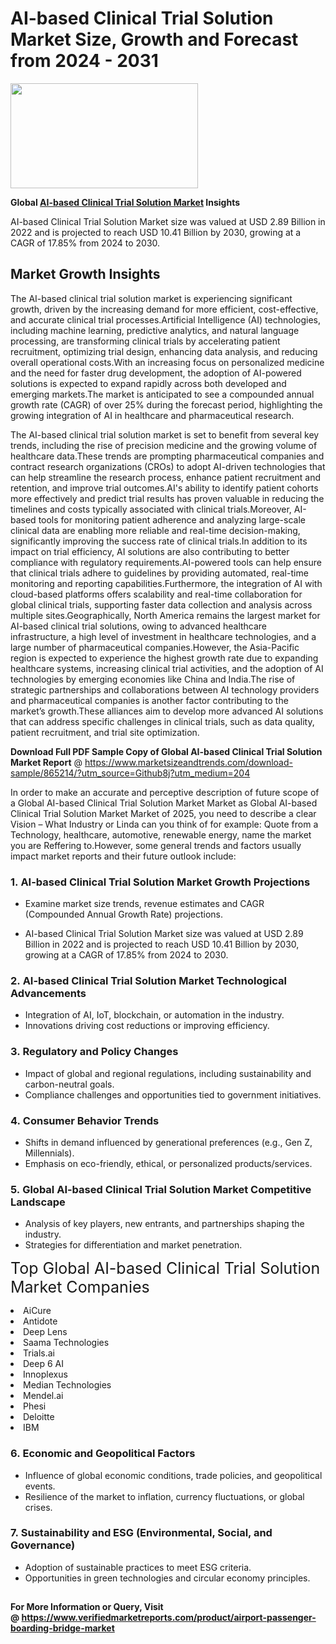 <H1>AI-based Clinical Trial Solution Market Size, Growth and Forecast from 2024 - 2031</H1><img class="aligncenter size-medium wp-image-584254" src="https://thirdeyenews.in/wp-content/uploads/2024/09/Global-Market-Research-300x168.jpeg" alt="" width="300" height="168" /><p><strong>Global&nbsp;<a href="https://www.marketsizeandtrends.com/download-sample/865214/?utm_source=Github8j?utm_medium=204">AI-based Clinical Trial Solution Market</a> Insights</strong></p><p>AI-based Clinical Trial Solution Market size was valued at USD 2.89 Billion in 2022 and is projected to reach USD 10.41 Billion by 2030, growing at a CAGR of 17.85% from 2024 to 2030.</p><p><h2>Market Growth Insights</h2> <p>The AI-based clinical trial solution market is experiencing significant growth, driven by the increasing demand for more efficient, cost-effective, and accurate clinical trial processes.Artificial Intelligence (AI) technologies, including machine learning, predictive analytics, and natural language processing, are transforming clinical trials by accelerating patient recruitment, optimizing trial design, enhancing data analysis, and reducing overall operational costs.With an increasing focus on personalized medicine and the need for faster drug development, the adoption of AI-powered solutions is expected to expand rapidly across both developed and emerging markets.The market is anticipated to see a compounded annual growth rate (CAGR) of over 25% during the forecast period, highlighting the growing integration of AI in healthcare and pharmaceutical research.</p> <p>The AI-based clinical trial solution market is set to benefit from several key trends, including the rise of precision medicine and the growing volume of healthcare data.These trends are prompting pharmaceutical companies and contract research organizations (CROs) to adopt AI-driven technologies that can help streamline the research process, enhance patient recruitment and retention, and improve trial outcomes.AI's ability to identify patient cohorts more effectively and predict trial results has proven valuable in reducing the timelines and costs typically associated with clinical trials.Moreover, AI-based tools for monitoring patient adherence and analyzing large-scale clinical data are enabling more reliable and real-time decision-making, significantly improving the success rate of clinical trials.In addition to its impact on trial efficiency, AI solutions are also contributing to better compliance with regulatory requirements.AI-powered tools can help ensure that clinical trials adhere to guidelines by providing automated, real-time monitoring and reporting capabilities.Furthermore, the integration of AI with cloud-based platforms offers scalability and real-time collaboration for global clinical trials, supporting faster data collection and analysis across multiple sites.Geographically, North America remains the largest market for AI-based clinical trial solutions, owing to advanced healthcare infrastructure, a high level of investment in healthcare technologies, and a large number of pharmaceutical companies.However, the Asia-Pacific region is expected to experience the highest growth rate due to expanding healthcare systems, increasing clinical trial activities, and the adoption of AI technologies by emerging economies like China and India.The rise of strategic partnerships and collaborations between AI technology providers and pharmaceutical companies is another factor contributing to the market’s growth.These alliances aim to develop more advanced AI solutions that can address specific challenges in clinical trials, such as data quality, patient recruitment, and trial site optimization.<p><span class=""><strong>Download Full PDF Sample Copy of Global AI-based Clinical Trial Solution Market Report</strong> @ <a href="https://www.marketsizeandtrends.com/download-sample/865214/?utm_source=Github8j?utm_medium=204" target="_blank">https://www.marketsizeandtrends.com/download-sample/865214/?utm_source=Github8j?utm_medium=204</a></span></p><p>In order to make an accurate and perceptive description of future scope of a Global&nbsp;AI-based Clinical Trial Solution Market Market as Global&nbsp;AI-based Clinical Trial Solution Market Market of 2025, you need to describe a clear Vision &ndash; What Industry or Linda can you think of for example: Quote from a Technology, healthcare, automotive, renewable energy, name the market you are Reffering to.However, some general trends and factors usually impact market reports and their future outlook include:</p><h3>1.&nbsp;<strong>AI-based Clinical Trial Solution Market Growth Projections</strong></h3><ul><li>Examine market size trends, revenue estimates and CAGR (Compounded Annual Growth Rate) projections.</li><li><p>AI-based Clinical Trial Solution Market size was valued at USD 2.89 Billion in 2022 and is projected to reach USD 10.41 Billion by 2030, growing at a CAGR of 17.85% from 2024 to 2030.</p></li></ul><h3>2.&nbsp;<strong>AI-based Clinical Trial Solution Market Technological Advancements</strong></h3><ul><li>Integration of AI, IoT, blockchain, or automation in the industry.</li><li>Innovations driving cost reductions or improving efficiency.</li></ul><h3>3.&nbsp;<strong>Regulatory and Policy Changes</strong></h3><ul><li>Impact of global and regional regulations, including sustainability and carbon-neutral goals.</li><li>Compliance challenges and opportunities tied to government initiatives.</li></ul><h3>4.&nbsp;<strong>Consumer Behavior Trends</strong></h3><ul><li>Shifts in demand influenced by generational preferences (e.g., Gen Z, Millennials).</li><li>Emphasis on eco-friendly, ethical, or personalized products/services.</li></ul><h3>5.&nbsp;<strong>Global AI-based Clinical Trial Solution Market Competitive Landscape</strong></h3><ul><li>Analysis of key players, new entrants, and partnerships shaping the industry.</li><li>Strategies for differentiation and market penetration.</li></ul><p data-pm-slice="1 1 []"><span style="color: inherit; font-family: inherit; font-size: 25px;">Top Global AI-based Clinical Trial Solution Market Companies</span></p><div class="" data-test-id=""><p><li>AiCure</li><li> Antidote</li><li> Deep Lens</li><li> Saama Technologies</li><li> Trials.ai</li><li> Deep 6 AI</li><li> Innoplexus</li><li> Median Technologies</li><li> Mendel.ai</li><li> Phesi</li><li> Deloitte</li><li> IBM</li></p></div><h3>6.&nbsp;<strong>Economic and Geopolitical Factors</strong></h3><ul><li>Influence of global economic conditions, trade policies, and geopolitical events.</li><li>Resilience of the market to inflation, currency fluctuations, or global crises.</li></ul><h3>7.&nbsp;<strong>Sustainability and ESG (Environmental, Social, and Governance)</strong></h3><ul><li>Adoption of sustainable practices to meet ESG criteria.</li><li>Opportunities in green technologies and circular economy principles.</li></ul><h2><strong style="font-size: 14px;">For More Information or Query, Visit @&nbsp;</strong><a style="background-color: #ffffff; font-size: 14px;" href="https://www.marketsizeandtrends.com/report/ai-based-clinical-trial-solution-market/" target="_blank">https://www.verifiedmarketreports.com/product/airport-passenger-boarding-bridge-market</a></h2>